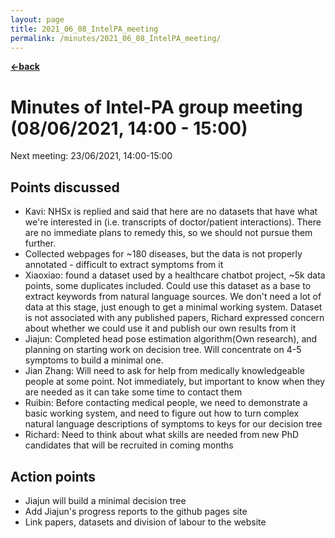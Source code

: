 ```yaml
---
layout: page
title: 2021_06_08_IntelPA_meeting
permalink: /minutes/2021_06_08_IntelPA_meeting/
---
```


[**<-back**](/minutes)  

# Minutes of Intel-PA group meeting (08/06/2021, 14:00 - 15:00)
Next meeting: 23/06/2021, 14:00-15:00

## Points discussed

- Kavi: NHSx is replied and said that here are no datasets that have what we're interested in (i.e. transcripts of doctor/patient interactions). There are no immediate plans to remedy this, so we should not pursue them further.
- Collected webpages for \~180 diseases, but the data is not properly annotated - difficult to extract symptoms from it
- Xiaoxiao: found a dataset used by a healthcare chatbot project, \~5k data points, some duplicates included. Could use this dataset as a base to extract keywords from natural language sources. We don't need a lot of data at this stage, just enough to get a minimal working system. Dataset is not associated with any published papers, Richard expressed concern about whether we could use it and publish our own results from it
- Jiajun: Completed head pose estimation algorithm(Own research), and planning on starting work on decision tree. Will concentrate on 4-5 symptoms to build a minimal one. 
- Jian Zhang: Will need to ask for help from medically knowledgeable people at some point. Not immediately, but important to know when they are needed as it can take some time to contact them
- Ruibin: Before contacting medical people, we need to demonstrate a basic working system, and need to figure out how to turn complex natural language descriptions of symptoms to keys for our decision tree
- Richard: Need to think about what skills are needed from new PhD candidates that will be recruited in coming months


## Action points

- Jiajun will build a minimal decision tree
- Add Jiajun's progress reports to the github pages site
- Link papers, datasets and division of labour to the website
 
